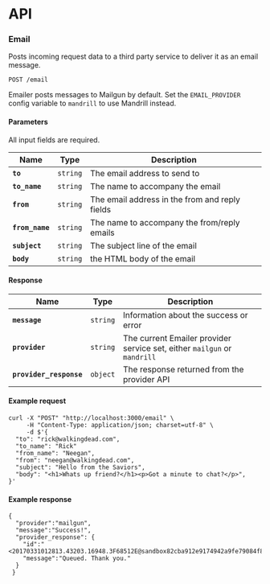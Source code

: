 # API 

### Email
Posts incoming request data to a third party service to deliver it as an email message.
```
POST /email
```
Emailer posts messages to Mailgun by default. Set the `EMAIL_PROVIDER` config variable to `mandrill` to use Mandrill instead.

#### Parameters
All input fields are required.

Name | Type | Description
--- | --- | ---
**`to`** | `string` | The email address to send to
**`to_name`** | `string` | The name to accompany the email
**`from`** | `string` | The email address in the from and reply fields
**`from_name`** | `string` | The name to accompany the from/reply emails
 **`subject`** | `string` | The subject line of the email 
 **`body`**  | `string` | the HTML body of the email
 
#### Response
Name | Type | Description
--- | --- | ---
**`message`** | `string` | Information about the success or error
**`provider`** | `string` | The current Emailer provider service set, either `mailgun` or `mandrill`
**`provider_response`** | `object` | The response returned from the provider API

#### Example request

````
curl -X "POST" "http://localhost:3000/email" \
     -H "Content-Type: application/json; charset=utf-8" \
     -d $'{
  "to": "rick@walkingdead.com",
  "to_name": "Rick"
  "from_name": "Neegan",
  "from": "neegan@walkingdead.com",
  "subject": "Hello from the Saviors",
  "body": "<h1>Whats up friend?</h1><p>Got a minute to chat?</p>",
}'
````

#### Example response

````
{
  "provider":"mailgun",
  "message":"Success!",
  "provider_response": {
    "id":"<20170331012813.43203.16948.3F68512E@sandbox82cba912e9174942a9fe79084f8698b1.mailgun.org>",
    "message":"Queued. Thank you."
  }
 }
````
